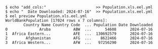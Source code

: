 
```{.console #id230addcols caption="Add a column including the date the data was downloaded"}
$ echo "add_cols:"                      >> Population.xls.eel.yml
$ echo "  Date Downloaded: 2024-07-16"  >> Population.xls.eel.yml
$ eel preview Population.xls.eel.yml
WorldBankPopulation [17024 rows x 7 columns]:
        Country Name Country Code  ... Population Date Downloaded
0              Aruba          ABW  ...      54608      2024-07-16
1  Africa Eastern...          AFE  ...  130692579      2024-07-16
2        Afghanistan          AFG  ...    8622466      2024-07-16
3  Africa Western...          AFW  ...   97256290      2024-07-16
```
